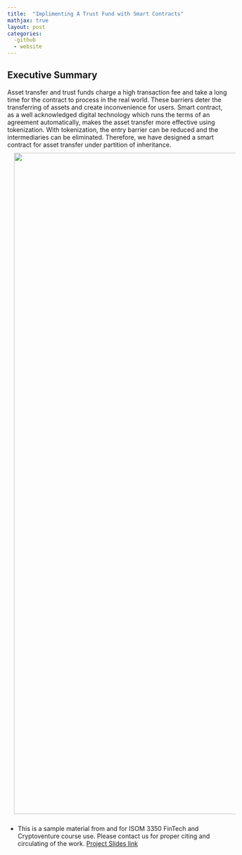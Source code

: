 ```yaml
---
title:  "Implimenting A Trust Fund with Smart Contracts"
mathjax: true
layout: post
categories: 
  -github
  - website
---
```

## Executive Summary
Asset transfer and trust funds charge a high transaction fee and take a long time for the
contract to process in the real world. These barriers deter the transferring of assets and create
inconvenience for users. Smart contract, as a well acknowledged digital technology which
runs the terms of an agreement automatically, makes the asset transfer more effective using
tokenization. With tokenization, the entry barrier can be reduced and the intermediaries can
be eliminated. Therefore, we have designed a smart contract for asset transfer under partition
of inheritance.
<img src="{{ site.baseurl }}/img/teaching_img/2021_11.JPG" width="600" height="1500" style="margin:10px 15px"/>
* This is a sample material from and for ISOM 3350 FinTech and Cryptoventure course use. Please contact us for proper citing and circulating of the work.
[Project Slides link](https://www.dropbox.com/s/xblrmiixjppi484/group11_55290_4770641_ISOM3350%20slides.pdf?dl=0)

